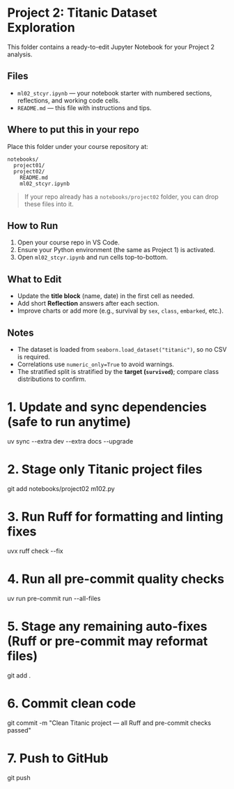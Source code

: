 # Project 2: Titanic Dataset Exploration

This folder contains a ready-to-edit Jupyter Notebook for your Project 2 analysis.

## Files
- `ml02_stcyr.ipynb` — your notebook starter with numbered sections, reflections, and working code cells.
- `README.md` — this file with instructions and tips.

## Where to put this in your repo
Place this folder under your course repository at:
```
notebooks/
  project01/
  project02/
    README.md
    ml02_stcyr.ipynb
```
> If your repo already has a `notebooks/project02` folder, you can drop these files into it.

## How to Run
1. Open your course repo in VS Code.
2. Ensure your Python environment (the same as Project 1) is activated.
3. Open `ml02_stcyr.ipynb` and run cells top-to-bottom.

## What to Edit
- Update the **title block** (name, date) in the first cell as needed.
- Add short **Reflection** answers after each section.
- Improve charts or add more (e.g., survival by `sex`, `class`, `embarked`, etc.).

## Notes
- The dataset is loaded from `seaborn.load_dataset("titanic")`, so no CSV is required.
- Correlations use `numeric_only=True` to avoid warnings.
- The stratified split is stratified by the **target (`survived`)**; compare class distributions to confirm.

# 1. Update and sync dependencies (safe to run anytime)
uv sync --extra dev --extra docs --upgrade

# 2. Stage only Titanic project files
git add notebooks/project02 m102.py

# 3. Run Ruff for formatting and linting fixes
uvx ruff check --fix

# 4. Run all pre-commit quality checks
uv run pre-commit run --all-files

# 5. Stage any remaining auto-fixes (Ruff or pre-commit may reformat files)
git add .

# 6. Commit clean code
git commit -m "Clean Titanic project — all Ruff and pre-commit checks passed"

# 7. Push to GitHub
git push

